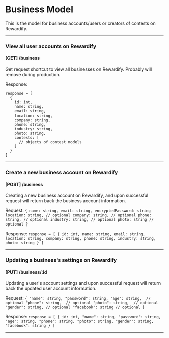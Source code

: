 # Business Model

This is the model for business accounts/users or creators of contests on Rewardify.

---

### View all user accounts on Rewardify
#### [GET] /business
Get request shortcut to view all businesses on Rewardify. Probably will remove during production.

Response:
```
response = [
  {
    id: int,
    name: string,
    email: string,
    location: string,
    company: string,
    phone: string,
    industry: string,
    photo: string,
    contests: [
      // objects of contest models
    ]
  }
]
```

---

### Create a new business account on Rewardify
#### [POST] /business
Creating a new business account on Rewardify, and upon successful request will return back the business account information.

Request:
`
{
  name: string,
  email: string,
  encryptedPassword: string
  location: string, // optional
  company: string, // optional
  phone: string, // optional
  industry: string, // optional
  photo: string // optional
}
`

Response:
`
response = [
  {
    id: int,
    name: string,
    email: string,
    location: string,
    company: string,
    phone: string,
    industry: string,
    photo: string
  }
]
`

---

### Updating a business's settings on Rewardify
#### [PUT] /business/:id
Updating a user's account settings and upon successful request will return back the updated user account information.

Request:
`
{
  "name": string,
  "password": string,
  "age": string,  // optional
  "phone": string,  // optional
  "photo": string,  // optional
  "gender": string, // optional
  "facebook": string // optional
}
`

Response:
`
response = [
  {
    id: int,
    "name": string,
    "password": string,
    "age": string,
    "phone": string,
    "photo": string,
    "gender": string,
    "facebook": string
  }
]
`

---

